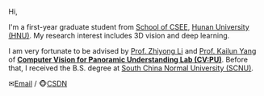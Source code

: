 Hi,

I'm a first-year graduate student from [School of CSEE](http://csee.hnu.edu.cn/), [Hunan University (HNU)](https://www.hnu.edu.cn/). My research interest includes 3D vision and deep learning.

I am very fortunate to be advised by [Prof. Zhiyong Li](http://robotics.hnu.edu.cn/info/1071/1515.htm) and [Prof. Kailun Yang](https://yangkailun.com/) of [**Computer Vision for Panoramic Understanding Lab (CV:PU)**](https://yangkailun.com/team.html). Before that, I received the B.S. degree at [South China Normal University (SCNU)](https://www.scnu.edu.cn/).

✉[Email](mailto:zengkang@hnu.edu.cn) / 🐵[CSDN](https://blog.csdn.net/weixin_45909259)
